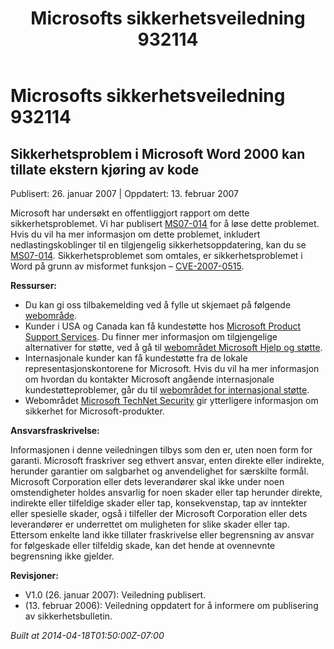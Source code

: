 ﻿---
title: Microsofts sikkerhetsveiledning 932114
TOCTitle: "932114"
ms:assetid: "932114"
ms:mtpsurl: https://technet.microsoft.com/nb-NO/library/932114(v=Security.10)
ms:contentKeyID: 61230823
ms.date: 04/18/2014
mtps_version: v=Security.10
ms.translationtype: HT
---

# Microsofts sikkerhetsveiledning 932114

## Sikkerhetsproblem i Microsoft Word 2000 kan tillate ekstern kjøring av kode

Publisert: 26. januar 2007 | Oppdatert: 13. februar 2007

Microsoft har undersøkt en offentliggjort rapport om dette sikkerhetsproblemet. Vi har publisert [MS07-014](http://technet.microsoft.com/security/bulletin/ms07-014) for å løse dette problemet. Hvis du vil ha mer informasjon om dette problemet, inkludert nedlastingskoblinger til en tilgjengelig sikkerhetsoppdatering, kan du se [MS07-014](http://technet.microsoft.com/security/bulletin/ms07-014). Sikkerhetsproblemet som omtales, er sikkerhetsproblemet i Word på grunn av misformet funksjon – [CVE-2007-0515](http://www.cve.mitre.org/cgi-bin/cvename.cgi?name=cve-2007-0515).

**Ressurser:**

  - Du kan gi oss tilbakemelding ved å fylle ut skjemaet på følgende [webområde](https://support.microsoft.com/common/survey.aspx?scid=sw;en;1257&amp;showpage=1&amp;ws=technet&amp;sd=tech).
  - Kunder i USA og Canada kan få kundestøtte hos [Microsoft Product Support Services](http://go.microsoft.com/fwlink/?linkid=21131). Du finner mer informasjon om tilgjengelige alternativer for støtte, ved å gå til [webområdet Microsoft Hjelp og støtte](http://support.microsoft.com/).
  - Internasjonale kunder kan få kundestøtte fra de lokale representasjonskontorene for Microsoft. Hvis du vil ha mer informasjon om hvordan du kontakter Microsoft angående internasjonale kundestøtteproblemer, går du til [webområdet for internasjonal støtte](http://go.microsoft.com/fwlink/?linkid=21155).
  - Webområdet [Microsoft TechNet Security](http://go.microsoft.com/fwlink/?linkid=21132) gir ytterligere informasjon om sikkerhet for Microsoft-produkter.

**Ansvarsfraskrivelse:**

Informasjonen i denne veiledningen tilbys som den er, uten noen form for garanti. Microsoft fraskriver seg ethvert ansvar, enten direkte eller indirekte, herunder garantier om salgbarhet og anvendelighet for særskilte formål. Microsoft Corporation eller dets leverandører skal ikke under noen omstendigheter holdes ansvarlig for noen skader eller tap herunder direkte, indirekte eller tilfeldige skader eller tap, konsekvenstap, tap av inntekter eller spesielle skader, også i tilfeller der Microsoft Corporation eller dets leverandører er underrettet om muligheten for slike skader eller tap. Ettersom enkelte land ikke tillater fraskrivelse eller begrensning av ansvar for følgeskade eller tilfeldig skade, kan det hende at ovennevnte begrensning ikke gjelder.

**Revisjoner:**

  - V1.0 (26. januar 2007): Veiledning publisert.
  - (13. februar 2006): Veiledning oppdatert for å informere om publisering av sikkerhetsbulletin.

*Built at 2014-04-18T01:50:00Z-07:00*

